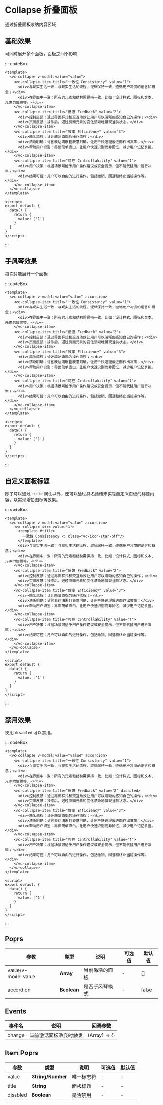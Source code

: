 # Collapse 折叠面板

通过折叠面板收纳内容区域

## 基础效果

可同时展开多个面板，面板之间不影响

::: codeBox 
```vue
<template>
  <vc-collapse v-model:value="value">
    <vc-collapse-item title="一致性 Consistency" value="1">
      <div>与现实生活一致：与现实生活的流程、逻辑保持一致，遵循用户习惯的语言和概念；</div>
      <div>在界面中一致：所有的元素和结构需保持一致，比如：设计样式、图标和文本、元素的位置等。</div>
    </vc-collapse-item>
    <vc-collapse-item title="反馈 Feedback" value="2">
      <div>控制反馈：通过界面样式和交互动效让用户可以清晰的感知自己的操作；</div>
      <div>页面反馈：操作后，通过页面元素的变化清晰地展现当前状态。</div>
    </vc-collapse-item>
    <vc-collapse-item title="效率 Efficiency" value="3">
      <div>简化流程：设计简洁直观的操作流程；</div>
      <div>清晰明确：语言表达清晰且表意明确，让用户快速理解进而作出决策；</div>
      <div>帮助用户识别：界面简单直白，让用户快速识别而非回忆，减少用户记忆负担。</div>
    </vc-collapse-item>
    <vc-collapse-item title="可控 Controllability" value="4">
      <div>用户决策：根据场景可给予用户操作建议或安全提示，但不能代替用户进行决策；</div>
      <div>结果可控：用户可以自由的进行操作，包括撤销、回退和终止当前操作等。</div>
    </vc-collapse-item>
  </vc-collapse>
</template>

<script>
export default {
  data() {
    return {
      value: ['1']
    }
  }
}
</script>
```
:::

## 手风琴效果

每次只能展开一个面板

::: codeBox 
```vue
<template>
  <vc-collapse v-model:value="value" accordion>
    <vc-collapse-item title="一致性 Consistency" value="1">
      <div>与现实生活一致：与现实生活的流程、逻辑保持一致，遵循用户习惯的语言和概念；</div>
      <div>在界面中一致：所有的元素和结构需保持一致，比如：设计样式、图标和文本、元素的位置等。</div>
    </vc-collapse-item>
    <vc-collapse-item title="反馈 Feedback" value="2">
      <div>控制反馈：通过界面样式和交互动效让用户可以清晰的感知自己的操作；</div>
      <div>页面反馈：操作后，通过页面元素的变化清晰地展现当前状态。</div>
    </vc-collapse-item>
    <vc-collapse-item title="效率 Efficiency" value="3">
      <div>简化流程：设计简洁直观的操作流程；</div>
      <div>清晰明确：语言表达清晰且表意明确，让用户快速理解进而作出决策；</div>
      <div>帮助用户识别：界面简单直白，让用户快速识别而非回忆，减少用户记忆负担。</div>
    </vc-collapse-item>
    <vc-collapse-item title="可控 Controllability" value="4">
      <div>用户决策：根据场景可给予用户操作建议或安全提示，但不能代替用户进行决策；</div>
      <div>结果可控：用户可以自由的进行操作，包括撤销、回退和终止当前操作等。</div>
    </vc-collapse-item>
  </vc-collapse>
</template>

<script>
export default {
  data() {
    return {
      value: ['1']
    }
  }
}
</script>
```
:::

## 自定义面板标题

除了可以通过 `title` 属性以外，还可以通过具名插槽来实现自定义面板的标题内容，以实现增加图标等效果。

::: codeBox 
```vue
<template>
  <vc-collapse v-model:value="value" accordion>
    <vc-collapse-item value="1">
      <template #title>
        一致性 Consistency <i class="vc-icon-star-off"/>
      </template>
      <div>与现实生活一致：与现实生活的流程、逻辑保持一致，遵循用户习惯的语言和概念；</div>
      <div>在界面中一致：所有的元素和结构需保持一致，比如：设计样式、图标和文本、元素的位置等。</div>
    </vc-collapse-item>
    <vc-collapse-item title="反馈 Feedback" value="2">
      <div>控制反馈：通过界面样式和交互动效让用户可以清晰的感知自己的操作；</div>
      <div>页面反馈：操作后，通过页面元素的变化清晰地展现当前状态。</div>
    </vc-collapse-item>
    <vc-collapse-item title="效率 Efficiency" value="3">
      <div>简化流程：设计简洁直观的操作流程；</div>
      <div>清晰明确：语言表达清晰且表意明确，让用户快速理解进而作出决策；</div>
      <div>帮助用户识别：界面简单直白，让用户快速识别而非回忆，减少用户记忆负担。</div>
    </vc-collapse-item>
    <vc-collapse-item title="可控 Controllability" value="4">
      <div>用户决策：根据场景可给予用户操作建议或安全提示，但不能代替用户进行决策；</div>
      <div>结果可控：用户可以自由的进行操作，包括撤销、回退和终止当前操作等。</div>
    </vc-collapse-item>
  </vc-collapse>
</template>

<script>
export default {
  data() {
    return {
      value: ['1']
    }
  }
}
</script>
```
:::

## 禁用效果

使用 `disabled` 可以禁用。

::: codeBox 
```vue
<template>
  <vc-collapse v-model:value="value" accordion>
    <vc-collapse-item title="一致性 Consistency" value="1">
      <div>与现实生活一致：与现实生活的流程、逻辑保持一致，遵循用户习惯的语言和概念；</div>
      <div>在界面中一致：所有的元素和结构需保持一致，比如：设计样式、图标和文本、元素的位置等。</div>
    </vc-collapse-item>
    <vc-collapse-item title="反馈 Feedback" value="2" disabled>
      <div>控制反馈：通过界面样式和交互动效让用户可以清晰的感知自己的操作；</div>
      <div>页面反馈：操作后，通过页面元素的变化清晰地展现当前状态。</div>
    </vc-collapse-item>
    <vc-collapse-item title="效率 Efficiency" value="3">
      <div>简化流程：设计简洁直观的操作流程；</div>
      <div>清晰明确：语言表达清晰且表意明确，让用户快速理解进而作出决策；</div>
      <div>帮助用户识别：界面简单直白，让用户快速识别而非回忆，减少用户记忆负担。</div>
    </vc-collapse-item>
    <vc-collapse-item title="可控 Controllability" value="4">
      <div>用户决策：根据场景可给予用户操作建议或安全提示，但不能代替用户进行决策；</div>
      <div>结果可控：用户可以自由的进行操作，包括撤销、回退和终止当前操作等。</div>
    </vc-collapse-item>
  </vc-collapse>
</template>

<script>
export default {
  data() {
    return {
      value: ['1']
    }
  }
}
</script>
```
:::

## Poprs

| 参数 | 类型 | 说明 | 可选值 | 默认值 |
|---|---|---|---|---|
| value/v-model:value | **Array** | 当前激活的面板 | - | [] |
| accordion | **Boolean** | 是否手风琴模式 | - | false |

## Events

| 事件名 | 说明 | 回调参数 |
| --- | --- | --- |
| change | 当前激活面板改变时触发 | (Array) => {} |

## Item Poprs

| 参数 | 类型 | 说明 | 可选值 | 默认值 |
|---|---|---|---|---|
| value | **String/Number** | 唯一标志符 | - | - |
| title | **String** | 面板标题 | - | - |
| disabled | **Boolean** | 是否禁用 | - | - |

